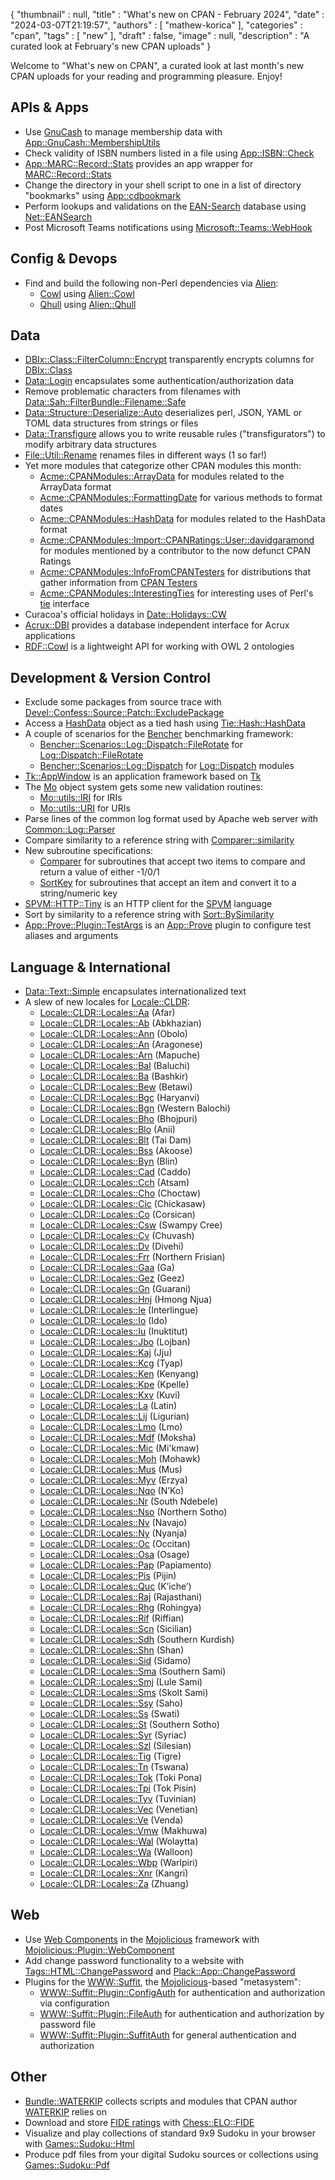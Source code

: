 {
   "thumbnail" : null,
   "title" : "What's new on CPAN - February 2024",
   "date" : "2024-03-07T21:19:57",
   "authors" : [
      "mathew-korica"
   ],
   "categories" : "cpan",
   "tags" : [
      "new"
   ],
   "draft" : false,
   "image" : null,
   "description" : "A curated look at February's new CPAN uploads"
}


Welcome to "What's new on CPAN", a curated look at last month's new CPAN uploads for your reading and programming pleasure. Enjoy!

APIs & Apps
-----------
* Use [GnuCash](https://www.gnucash.org/) to manage membership data with [App::GnuCash::MembershipUtils](https://metacpan.org/pod/App::GnuCash::MembershipUtils)
* Check validity of ISBN numbers listed in a file using [App::ISBN::Check](https://metacpan.org/pod/App::ISBN::Check)
* [App::MARC::Record::Stats](https://metacpan.org/pod/App::MARC::Record::Stats) provides an app wrapper for [MARC::Record::Stats](https://metacpan.org/pod/MARC::Record::Stats)
* Change the directory in your shell script to one in a list of directory "bookmarks" using [App::cdbookmark](https://metacpan.org/pod/App::cdbookmark)
* Perform lookups and validations on the [EAN-Search](https://www.ean-search.org/) database using [Net::EANSearch](https://metacpan.org/pod/Net::EANSearch)
* Post Microsoft Teams notifications using [Microsoft::Teams::WebHook](https://metacpan.org/pod/Microsoft::Teams::WebHook)


Config & Devops
---------------
* Find and build the following non-Perl dependencies via [Alien](https://metacpan.org/pod/Alien):
	* [Cowl](https://swot.sisinflab.poliba.it/cowl/) using [Alien::Cowl](https://metacpan.org/pod/Alien::Cowl)
	* [Qhull](http://qhull.org/) using [Alien::Qhull](https://metacpan.org/pod/Alien::Qhull)


Data
----
* [DBIx::Class::FilterColumn::Encrypt](https://metacpan.org/pod/DBIx::Class::FilterColumn::Encrypt) transparently encrypts columns for [DBIx::Class](https://metacpan.org/pod/DBIx::Class)
* [Data::Login](https://metacpan.org/pod/Data::Login) encapsulates some authentication/authorization data
* Remove problematic characters from filenames with [Data::Sah::FilterBundle::Filename::Safe](https://metacpan.org/pod/Data::Sah::FilterBundle::Filename::Safe)
* [Data::Structure::Deserialize::Auto](https://metacpan.org/pod/Data::Structure::Deserialize::Auto) deserializes perl, JSON, YAML or TOML data structures from strings or files
* [Data::Transfigure](https://metacpan.org/pod/Data::Transfigure) allows you to write reusable rules ("transfigurators") to modify arbitrary data structures
* [File::Util::Rename](https://metacpan.org/pod/File::Util::Rename) renames files in different ways (1 so far!)
* Yet more modules that categorize other CPAN modules this month:
	* [Acme::CPANModules::ArrayData](https://metacpan.org/pod/Acme::CPANModules::ArrayData) for modules related to the ArrayData format
	* [Acme::CPANModules::FormattingDate](https://metacpan.org/pod/Acme::CPANModules::FormattingDate) for various methods to format dates
	* [Acme::CPANModules::HashData](https://metacpan.org/pod/Acme::CPANModules::HashData) for modules related to the HashData format
	* [Acme::CPANModules::Import::CPANRatings::User::davidgaramond](https://metacpan.org/pod/Acme::CPANModules::Import::CPANRatings::User::davidgaramond) for modules mentioned by a contributor to the now defunct CPAN Ratings
	* [Acme::CPANModules::InfoFromCPANTesters](https://metacpan.org/pod/Acme::CPANModules::InfoFromCPANTesters) for distributions that gather information from [CPAN Testers](https://cpantesters.org/)
	* [Acme::CPANModules::InterestingTies](https://metacpan.org/pod/Acme::CPANModules::InterestingTies) for interesting uses of Perl's [tie](https://perldoc.perl.org/functions/tie) interface
* Curacoa's official holidays in [Date::Holidays::CW](https://metacpan.org/pod/Date::Holidays::CW)
* [Acrux::DBI](https://metacpan.org/pod/Acrux::DBI) provides a database independent interface for Acrux applications
* [RDF::Cowl](https://metacpan.org/pod/RDF::Cowl) is a lightweight API for working with OWL 2 ontologies


Development & Version Control
-----------------------------
* Exclude some packages from source trace with [Devel::Confess::Source::Patch::ExcludePackage](https://metacpan.org/pod/Devel::Confess::Source::Patch::ExcludePackage)
* Access a [HashData](https://metacpan.org/pod/HashData) object as a tied hash using [Tie::Hash::HashData](https://metacpan.org/pod/Tie::Hash::HashData)
* A couple of scenarios for the [Bencher](https://metacpan.org/pod/Bencher) benchmarking framework:
	* [Bencher::Scenarios::Log::Dispatch::FileRotate](https://metacpan.org/pod/Bencher::Scenarios::Log::Dispatch::FileRotate) for [Log::Dispatch::FileRotate](https://metacpan.org/pod/Log::Dispatch::FileRotate)
	* [Bencher::Scenarios::Log::Dispatch](https://metacpan.org/pod/Bencher::Scenarios::Log::Dispatch) for [Log::Dispatch](https://metacpan.org/pod/Log::Dispatch) modules
* [Tk::AppWindow](https://metacpan.org/pod/Tk::AppWindow) is an application framework based on [Tk](https://metacpan.org/pod/Tk)
* The [Mo](https://metacpan.org/pod/Mo) object system gets some new validation routines:
	* [Mo::utils::IRI](https://metacpan.org/pod/Mo::utils::IRI) for IRIs
	* [Mo::utils::URI](https://metacpan.org/pod/Mo::utils::URI) for URIs
* Parse lines of the common log format used by Apache web server with [Common::Log::Parser](https://metacpan.org/pod/Common::Log::Parser)
* Compare similarity to a reference string with [Comparer::similarity](https://metacpan.org/pod/Comparer::similarity)
* New subroutine specifications:
	* [Comparer](https://metacpan.org/pod/Comparer) for subroutines that accept two items to compare and return a value of either -1/0/1
	* [SortKey](https://metacpan.org/pod/SortKey) for subroutines that accept an item and convert it to a string/numeric key
* [SPVM::HTTP::Tiny](https://metacpan.org/pod/SPVM::HTTP::Tiny) is an HTTP client for the [SPVM](https://metacpan.org/pod/SPVM) language
* Sort by similarity to a reference string with [Sort::BySimilarity](https://metacpan.org/pod/Sort::BySimilarity)
* [App::Prove::Plugin::TestArgs](https://metacpan.org/pod/App::Prove::Plugin::TestArgs) is an [App::Prove](https://metacpan.org/pod/App::Prove) plugin to configure test aliases and arguments


Language & International
------------------------
* [Data::Text::Simple](https://metacpan.org/pod/Data::Text::Simple) encapsulates internationalized text
* A slew of new locales for [Locale::CLDR](https://metacpan.org/pod/Locale::CLDR):
	* [Locale::CLDR::Locales::Aa](https://metacpan.org/pod/Locale::CLDR::Locales::Aa) (Afar)
	* [Locale::CLDR::Locales::Ab](https://metacpan.org/pod/Locale::CLDR::Locales::Ab) (Abkhazian)
	* [Locale::CLDR::Locales::Ann](https://metacpan.org/pod/Locale::CLDR::Locales::Ann) (Obolo)
	* [Locale::CLDR::Locales::An](https://metacpan.org/pod/Locale::CLDR::Locales::An) (Aragonese)
	* [Locale::CLDR::Locales::Arn](https://metacpan.org/pod/Locale::CLDR::Locales::Arn) (Mapuche)
	* [Locale::CLDR::Locales::Bal](https://metacpan.org/pod/Locale::CLDR::Locales::Bal) (Baluchi)
	* [Locale::CLDR::Locales::Ba](https://metacpan.org/pod/Locale::CLDR::Locales::Ba) (Bashkir)
	* [Locale::CLDR::Locales::Bew](https://metacpan.org/pod/Locale::CLDR::Locales::Bew) (Betawi)
	* [Locale::CLDR::Locales::Bgc](https://metacpan.org/pod/Locale::CLDR::Locales::Bgc) (Haryanvi)
	* [Locale::CLDR::Locales::Bgn](https://metacpan.org/pod/Locale::CLDR::Locales::Bgn) (Western Balochi)
	* [Locale::CLDR::Locales::Bho](https://metacpan.org/pod/Locale::CLDR::Locales::Bho) (Bhojpuri)
	* [Locale::CLDR::Locales::Blo](https://metacpan.org/pod/Locale::CLDR::Locales::Blo) (Anii)
	* [Locale::CLDR::Locales::Blt](https://metacpan.org/pod/Locale::CLDR::Locales::Blt) (Tai Dam)
	* [Locale::CLDR::Locales::Bss](https://metacpan.org/pod/Locale::CLDR::Locales::Bss) (Akoose)
	* [Locale::CLDR::Locales::Byn](https://metacpan.org/pod/Locale::CLDR::Locales::Byn) (Blin)
	* [Locale::CLDR::Locales::Cad](https://metacpan.org/pod/Locale::CLDR::Locales::Cad) (Caddo)
	* [Locale::CLDR::Locales::Cch](https://metacpan.org/pod/Locale::CLDR::Locales::Cch) (Atsam)
	* [Locale::CLDR::Locales::Cho](https://metacpan.org/pod/Locale::CLDR::Locales::Cho) (Choctaw)
	* [Locale::CLDR::Locales::Cic](https://metacpan.org/pod/Locale::CLDR::Locales::Cic) (Chickasaw)
	* [Locale::CLDR::Locales::Co](https://metacpan.org/pod/Locale::CLDR::Locales::Co) (Corsican)
	* [Locale::CLDR::Locales::Csw](https://metacpan.org/pod/Locale::CLDR::Locales::Csw) (Swampy Cree)
	* [Locale::CLDR::Locales::Cv](https://metacpan.org/pod/Locale::CLDR::Locales::Cv) (Chuvash)
	* [Locale::CLDR::Locales::Dv](https://metacpan.org/pod/Locale::CLDR::Locales::Dv) (Divehi)
	* [Locale::CLDR::Locales::Frr](https://metacpan.org/pod/Locale::CLDR::Locales::Frr) (Northern Frisian)
	* [Locale::CLDR::Locales::Gaa](https://metacpan.org/pod/Locale::CLDR::Locales::Gaa) (Ga)
	* [Locale::CLDR::Locales::Gez](https://metacpan.org/pod/Locale::CLDR::Locales::Gez) (Geez)
	* [Locale::CLDR::Locales::Gn](https://metacpan.org/pod/Locale::CLDR::Locales::Gn) (Guarani)
	* [Locale::CLDR::Locales::Hnj](https://metacpan.org/pod/Locale::CLDR::Locales::Hnj) (Hmong Njua)
	* [Locale::CLDR::Locales::Ie](https://metacpan.org/pod/Locale::CLDR::Locales::Ie) (Interlingue)
	* [Locale::CLDR::Locales::Io](https://metacpan.org/pod/Locale::CLDR::Locales::Io) (Ido)
	* [Locale::CLDR::Locales::Iu](https://metacpan.org/pod/Locale::CLDR::Locales::Iu) (Inuktitut)
	* [Locale::CLDR::Locales::Jbo](https://metacpan.org/pod/Locale::CLDR::Locales::Jbo) (Lojban)
	* [Locale::CLDR::Locales::Kaj](https://metacpan.org/pod/Locale::CLDR::Locales::Kaj) (Jju)
	* [Locale::CLDR::Locales::Kcg](https://metacpan.org/pod/Locale::CLDR::Locales::Kcg) (Tyap)
	* [Locale::CLDR::Locales::Ken](https://metacpan.org/pod/Locale::CLDR::Locales::Ken) (Kenyang)
	* [Locale::CLDR::Locales::Kpe](https://metacpan.org/pod/Locale::CLDR::Locales::Kpe) (Kpelle)
	* [Locale::CLDR::Locales::Kxv](https://metacpan.org/pod/Locale::CLDR::Locales::Kxv) (Kuvi)
	* [Locale::CLDR::Locales::La](https://metacpan.org/pod/Locale::CLDR::Locales::La) (Latin)
	* [Locale::CLDR::Locales::Lij](https://metacpan.org/pod/Locale::CLDR::Locales::Lij) (Ligurian)
	* [Locale::CLDR::Locales::Lmo](https://metacpan.org/pod/Locale::CLDR::Locales::Lmo) (Lmo)
	* [Locale::CLDR::Locales::Mdf](https://metacpan.org/pod/Locale::CLDR::Locales::Mdf) (Moksha)
	* [Locale::CLDR::Locales::Mic](https://metacpan.org/pod/Locale::CLDR::Locales::Mic) (Mi'kmaw)
	* [Locale::CLDR::Locales::Moh](https://metacpan.org/pod/Locale::CLDR::Locales::Moh) (Mohawk)
	* [Locale::CLDR::Locales::Mus](https://metacpan.org/pod/Locale::CLDR::Locales::Mus) (Mus)
	* [Locale::CLDR::Locales::Myv](https://metacpan.org/pod/Locale::CLDR::Locales::Myv) (Erzya)
	* [Locale::CLDR::Locales::Nqo](https://metacpan.org/pod/Locale::CLDR::Locales::Nqo) (N’Ko)
	* [Locale::CLDR::Locales::Nr](https://metacpan.org/pod/Locale::CLDR::Locales::Nr) (South Ndebele)
	* [Locale::CLDR::Locales::Nso](https://metacpan.org/pod/Locale::CLDR::Locales::Nso) (Northern Sotho)
	* [Locale::CLDR::Locales::Nv](https://metacpan.org/pod/Locale::CLDR::Locales::Nv) (Navajo)
	* [Locale::CLDR::Locales::Ny](https://metacpan.org/pod/Locale::CLDR::Locales::Ny) (Nyanja)
	* [Locale::CLDR::Locales::Oc](https://metacpan.org/pod/Locale::CLDR::Locales::Oc) (Occitan)
	* [Locale::CLDR::Locales::Osa](https://metacpan.org/pod/Locale::CLDR::Locales::Osa) (Osage)
	* [Locale::CLDR::Locales::Pap](https://metacpan.org/pod/Locale::CLDR::Locales::Pap) (Papiamento)
	* [Locale::CLDR::Locales::Pis](https://metacpan.org/pod/Locale::CLDR::Locales::Pis) (Pijin)
	* [Locale::CLDR::Locales::Quc](https://metacpan.org/pod/Locale::CLDR::Locales::Quc) (Kʼicheʼ)
	* [Locale::CLDR::Locales::Raj](https://metacpan.org/pod/Locale::CLDR::Locales::Raj) (Rajasthani)
	* [Locale::CLDR::Locales::Rhg](https://metacpan.org/pod/Locale::CLDR::Locales::Rhg) (Rohingya)
	* [Locale::CLDR::Locales::Rif](https://metacpan.org/pod/Locale::CLDR::Locales::Rif) (Riffian)
	* [Locale::CLDR::Locales::Scn](https://metacpan.org/pod/Locale::CLDR::Locales::Scn) (Sicilian)
	* [Locale::CLDR::Locales::Sdh](https://metacpan.org/pod/Locale::CLDR::Locales::Sdh) (Southern Kurdish)
	* [Locale::CLDR::Locales::Shn](https://metacpan.org/pod/Locale::CLDR::Locales::Shn) (Shan)
	* [Locale::CLDR::Locales::Sid](https://metacpan.org/pod/Locale::CLDR::Locales::Sid) (Sidamo)
	* [Locale::CLDR::Locales::Sma](https://metacpan.org/pod/Locale::CLDR::Locales::Sma) (Southern Sami)
	* [Locale::CLDR::Locales::Smj](https://metacpan.org/pod/Locale::CLDR::Locales::Smj) (Lule Sami)
	* [Locale::CLDR::Locales::Sms](https://metacpan.org/pod/Locale::CLDR::Locales::Sms) (Skolt Sami)
	* [Locale::CLDR::Locales::Ssy](https://metacpan.org/pod/Locale::CLDR::Locales::Ssy) (Saho)
	* [Locale::CLDR::Locales::Ss](https://metacpan.org/pod/Locale::CLDR::Locales::Ss) (Swati)
	* [Locale::CLDR::Locales::St](https://metacpan.org/pod/Locale::CLDR::Locales::St) (Southern Sotho)
	* [Locale::CLDR::Locales::Syr](https://metacpan.org/pod/Locale::CLDR::Locales::Syr) (Syriac)
	* [Locale::CLDR::Locales::Szl](https://metacpan.org/pod/Locale::CLDR::Locales::Szl) (Silesian)
	* [Locale::CLDR::Locales::Tig](https://metacpan.org/pod/Locale::CLDR::Locales::Tig) (Tigre)
	* [Locale::CLDR::Locales::Tn](https://metacpan.org/pod/Locale::CLDR::Locales::Tn) (Tswana)
	* [Locale::CLDR::Locales::Tok](https://metacpan.org/pod/Locale::CLDR::Locales::Tok) (Toki Pona)
	* [Locale::CLDR::Locales::Tpi](https://metacpan.org/pod/Locale::CLDR::Locales::Tpi) (Tok Pisin)
	* [Locale::CLDR::Locales::Tyv](https://metacpan.org/pod/Locale::CLDR::Locales::Tyv) (Tuvinian)
	* [Locale::CLDR::Locales::Vec](https://metacpan.org/pod/Locale::CLDR::Locales::Vec) (Venetian)
	* [Locale::CLDR::Locales::Ve](https://metacpan.org/pod/Locale::CLDR::Locales::Ve) (Venda)
	* [Locale::CLDR::Locales::Vmw](https://metacpan.org/pod/Locale::CLDR::Locales::Vmw) (Makhuwa)
	* [Locale::CLDR::Locales::Wal](https://metacpan.org/pod/Locale::CLDR::Locales::Wal) (Wolaytta)
	* [Locale::CLDR::Locales::Wa](https://metacpan.org/pod/Locale::CLDR::Locales::Wa) (Walloon)
	* [Locale::CLDR::Locales::Wbp](https://metacpan.org/pod/Locale::CLDR::Locales::Wbp) (Warlpiri)
	* [Locale::CLDR::Locales::Xnr](https://metacpan.org/pod/Locale::CLDR::Locales::Xnr) (Kangri)
	* [Locale::CLDR::Locales::Za](https://metacpan.org/pod/Locale::CLDR::Locales::Za) (Zhuang)


Web
---
* Use [Web Components](https://www.webcomponents.org/) in the [Mojolicious](https://metacpan.org/pod/Mojolicious) framework with [Mojolicious::Plugin::WebComponent](https://metacpan.org/pod/Mojolicious::Plugin::WebComponent)
* Add change password functionality to a website with [Tags::HTML::ChangePassword](https://metacpan.org/pod/Tags::HTML::ChangePassword) and [Plack::App::ChangePassword](https://metacpan.org/pod/Plack::App::ChangePassword)
* Plugins for the [WWW::Suffit](https://metacpan.org/pod/WWW::Suffit), the [Mojolicious](https://metacpan.org/pod/Mojolicious)-based "metasystem":
	* [WWW::Suffit::Plugin::ConfigAuth](https://metacpan.org/pod/WWW::Suffit::Plugin::ConfigAuth) for authentication and authorization via configuration
	* [WWW::Suffit::Plugin::FileAuth](https://metacpan.org/pod/WWW::Suffit::Plugin::FileAuth) for authentication and authorization by password file
	* [WWW::Suffit::Plugin::SuffitAuth](https://metacpan.org/pod/WWW::Suffit::Plugin::SuffitAuth) for general authentication and authorization


Other
-----
* [Bundle::WATERKIP](https://metacpan.org/pod/Bundle::WATERKIP) collects scripts and modules that CPAN author [WATERKIP](https://metacpan.org/author/WATERKIP) relies on
* Download and store [FIDE ratings](https://ratings.fide.com/) with [Chess::ELO::FIDE](https://metacpan.org/pod/Chess::ELO::FIDE)
* Visualize and play collections of standard 9x9 Sudoku in your browser with [Games::Sudoku::Html](https://metacpan.org/pod/Games::Sudoku::Html)
* Produce pdf files from your digital Sudoku sources or collections using [Games::Sudoku::Pdf](https://metacpan.org/pod/Games::Sudoku::Pdf)
